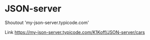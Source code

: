 # JSON-server
Shoutout 'my-json-server.typicode.com'

Link
https://my-json-server.typicode.com/K1Koff/JSON-server/cars

